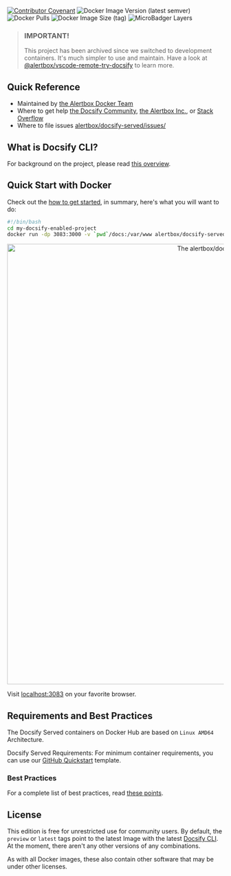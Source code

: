 [![Contributor Covenant](https://img.shields.io/badge/Contributor%20Covenant-v1.4%20adopted-ff69b4.svg)](CODE_OF_CONDUCT.md)
![Docker Image Version (latest semver)](https://img.shields.io/docker/v/alertbox/docsify-served?sort=semver)
![Docker Pulls](https://img.shields.io/docker/pulls/alertbox/docsify-served)
![Docker Image Size (tag)](https://img.shields.io/docker/image-size/alertbox/docsify-served/latest)
![MicroBadger Layers](https://img.shields.io/microbadger/layers/alertbox/docsify-served)

> ### IMPORTANT!
> This project has been archived since we switched to development containers. It's much simpler to use and maintain. Have a look at [@alertbox/vscode-remote-try-docsify](https://alertbox.github.io/vscode-remote-try-docsify) to learn more.

## Quick Reference

- Maintained by [the Alertbox Docker Team](https://alertbox.github.io/docsify-served/)
- Where to get help [the Docsify Community](https://discord.gg/3NwKFyR/), [the Alertbox Inc.](https://alertbox.github.io/docsify-served/#/quick-start), or [Stack Overflow](https://stackoverflow.com/questions/tagged/docsify)
- Where to file issues [alertbox/docsify-served/issues/](https://github.com/alertbox/docsify-served/issues/)

## What is Docsify CLI?

For background on the project, please read [this overview](https://docsifyjs.github.io/docsify-cli/).

## Quick Start with Docker

Check out the [how to get started](https://alertbox.github.io/docsify-served/#/quick-start), in summary, here's what you will want to do:

```bash
#!/bin/bash
cd my-docsify-enabled-project
docker run -dp 3083:3000 -v `pwd`/docs:/var/www alertbox/docsify-served:4.4.1
```

<p align="center">
  <img alt="The alertbox/docsify-served in action" src="https://user-images.githubusercontent.com/958227/83913776-9a596a80-a78d-11ea-83ea-b8d953996c21.png" width="1024">
</p>

Visit [localhost:3083](https://localhost:3083) on your favorite browser.

## Requirements and Best Practices

The Docsify Served containers on Docker Hub are based on `Linux AMD64` Architecture.

Docsify Served Requirements: For minimum container requirements, you can use our [GitHub Quickstart](https://alertbox.io/gh-quickstart/) template.

### Best Practices

For a complete list of best practices, read [these points](https://alertbox.github.io/docsify-served/#/best-practices).

## License

This edition is free for unrestricted use for community users. By default, the `preview` or `latest` tags point to the latest Image with the latest [Docsify CLI](https://docsifyjs.github.io/docsify-cli/). At the moment, there aren't any other versions of any combinations.

As with all Docker images, these also contain other software that may be under other licenses.

